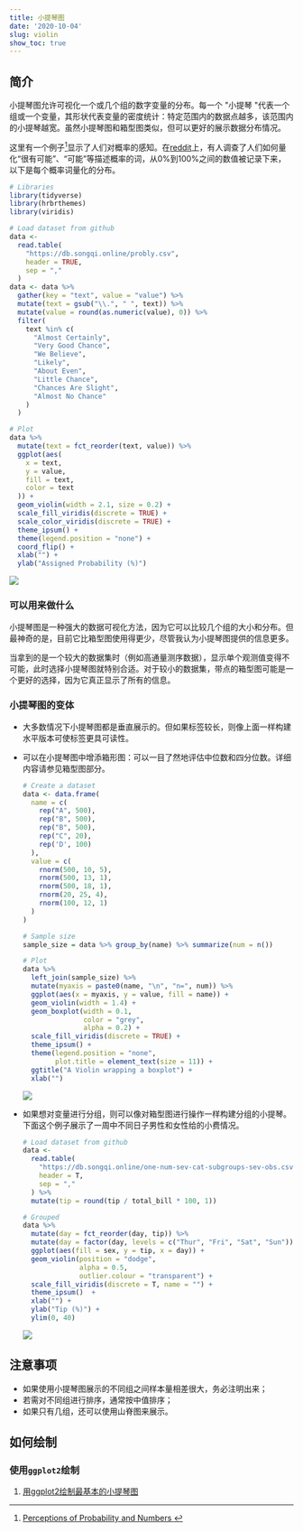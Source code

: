 ```yaml
---
title: 小提琴图
date: '2020-10-04'
slug: violin
show_toc: true
---
```


## 简介

小提琴图允许可视化一个或几个组的数字变量的分布。每一个 "小提琴 "代表一个组或一个变量，其形状代表变量的密度统计：特定范围内的数据点越多，该范围内的小提琴越宽。虽然小提琴图和箱型图类似，但可以更好的展示数据分布情况。

这里有一个例子[^1]显示了人们对概率的感知。在[reddit](https://www.reddit.com/r/dataisbeautiful/comments/3hi7ul/oc_what_someone_interprets_when_you_say_probably/)上，有人调查了人们如何量化“很有可能”、“可能”等描述概率的词，从0%到100%之间的数值被记录下来，以下是每个概率词量化的分布。

```R
# Libraries
library(tidyverse)
library(hrbrthemes)
library(viridis)

# Load dataset from github
data <-
  read.table(
    "https://db.songqi.online/probly.csv",
    header = TRUE,
    sep = ","
  )
data <- data %>%
  gather(key = "text", value = "value") %>%
  mutate(text = gsub("\\.", " ", text)) %>%
  mutate(value = round(as.numeric(value), 0)) %>%
  filter(
    text %in% c(
      "Almost Certainly",
      "Very Good Chance",
      "We Believe",
      "Likely",
      "About Even",
      "Little Chance",
      "Chances Are Slight",
      "Almost No Chance"
    )
  )

# Plot
data %>%
  mutate(text = fct_reorder(text, value)) %>%
  ggplot(aes(
    x = text,
    y = value,
    fill = text,
    color = text
  )) +
  geom_violin(width = 2.1, size = 0.2) +
  scale_fill_viridis(discrete = TRUE) +
  scale_color_viridis(discrete = TRUE) +
  theme_ipsum() +
  theme(legend.position = "none") +
  coord_flip() +
  xlab("") +
  ylab("Assigned Probability (%)")
```

![](https://db.songqi.online/violin-1.png)

### 可以用来做什么

小提琴图是一种强大的数据可视化方法，因为它可以比较几个组的大小和分布。但最神奇的是，目前它比箱型图使用得更少，尽管我认为小提琴图提供的信息更多。

当拿到的是一个较大的数据集时（例如高通量测序数据），显示单个观测值变得不可能，此时选择小提琴图就特别合适。对于较小的数据集，带点的箱型图可能是一个更好的选择，因为它真正显示了所有的信息。

### 小提琴图的变体

- 大多数情况下小提琴图都是垂直展示的。但如果标签较长，则像上面一样构建水平版本可使标签更具可读性。
- 可以在小提琴图中增添箱形图：可以一目了然地评估中位数和四分位数。详细内容请参见箱型图部分。
  ```R
  # Create a dataset
  data <- data.frame(
    name = c(
      rep("A", 500),
      rep("B", 500),
      rep("B", 500),
      rep("C", 20),
      rep('D', 100)
    ),
    value = c(
      rnorm(500, 10, 5),
      rnorm(500, 13, 1),
      rnorm(500, 18, 1),
      rnorm(20, 25, 4),
      rnorm(100, 12, 1)
    )
  )
  
  # Sample size
  sample_size = data %>% group_by(name) %>% summarize(num = n())
  
  # Plot
  data %>%
    left_join(sample_size) %>%
    mutate(myaxis = paste0(name, "\n", "n=", num)) %>%
    ggplot(aes(x = myaxis, y = value, fill = name)) +
    geom_violin(width = 1.4) +
    geom_boxplot(width = 0.1,
                 color = "grey",
                 alpha = 0.2) +
    scale_fill_viridis(discrete = TRUE) +
    theme_ipsum() +
    theme(legend.position = "none",
          plot.title = element_text(size = 11)) +
    ggtitle("A Violin wrapping a boxplot") +
    xlab("")
  ```

  ![](https://db.songqi.online/violin-2.png)

- 如果想对变量进行分组，则可以像对箱型图进行操作一样构建分组的小提琴。下面这个例子展示了一周中不同日子男性和女性给的小费情况。
  ```R
  # Load dataset from github
  data <-
    read.table(
      "https://db.songqi.online/one-num-sev-cat-subgroups-sev-obs.csv",
      header = T,
      sep = ","
    ) %>%
    mutate(tip = round(tip / total_bill * 100, 1))
  
  # Grouped
  data %>%
    mutate(day = fct_reorder(day, tip)) %>%
    mutate(day = factor(day, levels = c("Thur", "Fri", "Sat", "Sun"))) %>%
    ggplot(aes(fill = sex, y = tip, x = day)) +
    geom_violin(position = "dodge",
                alpha = 0.5,
                outlier.colour = "transparent") +
    scale_fill_viridis(discrete = T, name = "") +
    theme_ipsum()  +
    xlab("") +
    ylab("Tip (%)") +
    ylim(0, 40)
  ```
  
  ![](https://db.songqi.online/violin-3.png)

## 注意事项

- 如果使用小提琴图展示的不同组之间样本量相差很大，务必注明出来；
- 若需对不同组进行排序，通常按中值排序；
- 如果只有几组，还可以使用山脊图来展示。


## 如何绘制

### 使用`ggplot2`绘制

1. [用ggplot2绘制最基本的小提琴图](/data2vis/most-basic-violin-plot-with-ggplot2/)


[^1]: [Perceptions of Probability and Numbers
](https://github.com/zonination/perceptions)
